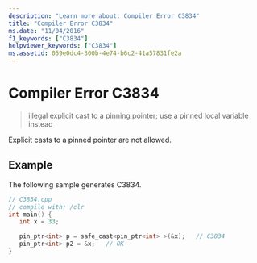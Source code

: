 ```yaml
---
description: "Learn more about: Compiler Error C3834"
title: "Compiler Error C3834"
ms.date: "11/04/2016"
f1_keywords: ["C3834"]
helpviewer_keywords: ["C3834"]
ms.assetid: 059e0dc4-300b-4e74-b6c2-41a57831fe2a
---
```

# Compiler Error C3834

> illegal explicit cast to a pinning pointer; use a pinned local variable instead

Explicit casts to a pinned pointer are not allowed.

## Example

The following sample generates C3834.

```cpp
// C3834.cpp
// compile with: /clr
int main() {
   int x = 33;

   pin_ptr<int> p = safe_cast<pin_ptr<int> >(&x);   // C3834
   pin_ptr<int> p2 = &x;   // OK
}
```
